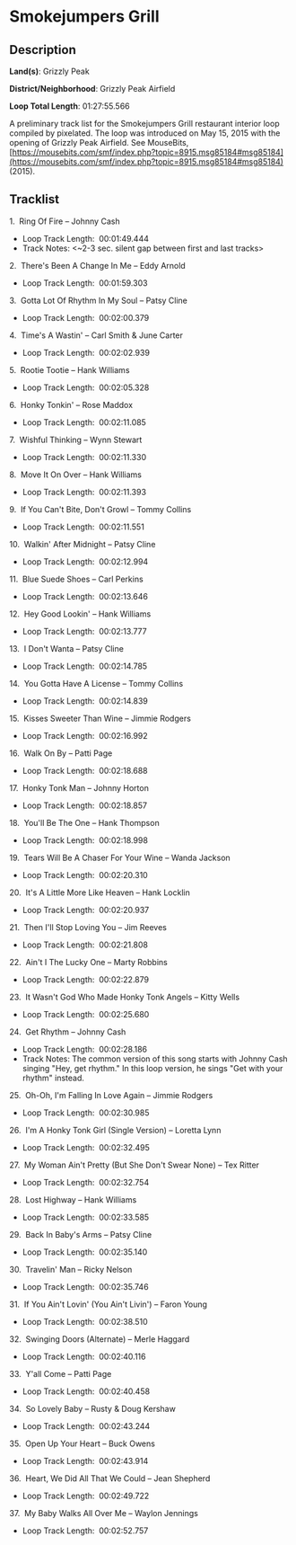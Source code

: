 # Smokejumpers Grill

## Description

**Land(s)**: Grizzly Peak

**District/Neighborhood**: Grizzly Peak Airfield

**Loop Total Length**: 01:27:55.566

A preliminary track list for the Smokejumpers Grill restaurant interior loop compiled by pixelated.  The loop was introduced on May 15, 2015 with the opening of Grizzly Peak Airfield. See MouseBits, [https://mousebits.com/smf/index.php?topic=8915.msg85184#msg85184](https://mousebits.com/smf/index.php?topic=8915.msg85184#msg85184) (2015).

## Tracklist

1\.  Ring Of Fire – Johnny Cash 

- Loop Track Length:  00:01:49.444
- Track Notes: <~2-3 sec. silent gap between first and last tracks>

2\.  There's Been A Change In Me – Eddy Arnold 

- Loop Track Length:  00:01:59.303

3\.  Gotta Lot Of Rhythm In My Soul – Patsy Cline 

- Loop Track Length:  00:02:00.379

4\.  Time's A Wastin' – Carl Smith & June Carter 

- Loop Track Length:  00:02:02.939

5\.  Rootie Tootie – Hank Williams 

- Loop Track Length:  00:02:05.328

6\.  Honky Tonkin' – Rose Maddox 

- Loop Track Length:  00:02:11.085

7\.  Wishful Thinking – Wynn Stewart 

- Loop Track Length:  00:02:11.330

8\.  Move It On Over – Hank Williams 

- Loop Track Length:  00:02:11.393

9\.  If You Can't Bite, Don't Growl – Tommy Collins 

- Loop Track Length:  00:02:11.551

10\.  Walkin' After Midnight – Patsy Cline 

- Loop Track Length:  00:02:12.994

11\.  Blue Suede Shoes – Carl Perkins 

- Loop Track Length:  00:02:13.646

12\.  Hey Good Lookin' – Hank Williams 

- Loop Track Length:  00:02:13.777

13\.  I Don't Wanta – Patsy Cline 

- Loop Track Length:  00:02:14.785

14\.  You Gotta Have A License – Tommy Collins 

- Loop Track Length:  00:02:14.839

15\.  Kisses Sweeter Than Wine – Jimmie Rodgers 

- Loop Track Length:  00:02:16.992

16\.  Walk On By – Patti Page 

- Loop Track Length:  00:02:18.688

17\.  Honky Tonk Man – Johnny Horton 

- Loop Track Length:  00:02:18.857

18\.  You'll Be The One – Hank Thompson 

- Loop Track Length:  00:02:18.998

19\.  Tears Will Be A Chaser For Your Wine – Wanda Jackson 

- Loop Track Length:  00:02:20.310

20\.  It's A Little More Like Heaven – Hank Locklin 

- Loop Track Length:  00:02:20.937

21\.  Then I'll Stop Loving You – Jim Reeves 

- Loop Track Length:  00:02:21.808

22\.  Ain't I The Lucky One – Marty Robbins 

- Loop Track Length:  00:02:22.879

23\.  It Wasn't God Who Made Honky Tonk Angels – Kitty Wells 

- Loop Track Length:  00:02:25.680

24\.  Get Rhythm – Johnny Cash 

- Loop Track Length:  00:02:28.186
- Track Notes: The common version of this song starts with Johnny Cash singing "Hey, get rhythm." In this loop version, he sings "Get with your rhythm" instead.

25\.  Oh-Oh, I'm Falling In Love Again – Jimmie Rodgers 

- Loop Track Length:  00:02:30.985

26\.  I'm A Honky Tonk Girl (Single Version) – Loretta Lynn 

- Loop Track Length:  00:02:32.495

27\.  My Woman Ain't Pretty (But She Don't Swear None) – Tex Ritter 

- Loop Track Length:  00:02:32.754

28\.  Lost Highway – Hank Williams 

- Loop Track Length:  00:02:33.585

29\.  Back In Baby's Arms – Patsy Cline 

- Loop Track Length:  00:02:35.140

30\.  Travelin' Man – Ricky Nelson 

- Loop Track Length:  00:02:35.746

31\.  If You Ain't Lovin' (You Ain't Livin') – Faron Young 

- Loop Track Length:  00:02:38.510

32\.  Swinging Doors (Alternate) – Merle Haggard 

- Loop Track Length:  00:02:40.116

33\.  Y'all Come – Patti Page 

- Loop Track Length:  00:02:40.458

34\.  So Lovely Baby – Rusty & Doug Kershaw 

- Loop Track Length:  00:02:43.244

35\.  Open Up Your Heart – Buck Owens 

- Loop Track Length:  00:02:43.914

36\.  Heart, We Did All That We Could – Jean Shepherd 

- Loop Track Length:  00:02:49.722

37\.  My Baby Walks All Over Me – Waylon Jennings 

- Loop Track Length:  00:02:52.757

